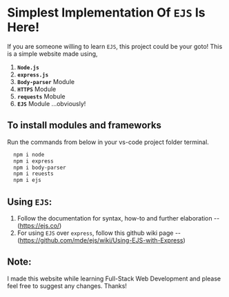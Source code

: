 # Simplest Implementation Of `EJS` Is Here!

If you are someone willing to learn `EJS`, this project could be your goto!
This is a simple website made using,

1. <b>`Node.js`</b> 
2. <b>`express.js`</b>
3. <b>`Body-parser`</b> Module
4. <b>`HTTPS`</b> Module
5. <b>`requests`</b> Mobule
6. <b>`EJS`</b> Module  ...obviously!


## To install modules and frameworks


Run the commands from below in your vs-code project folder terminal.
```bash
  npm i node
  npm i express
  npm i body-parser
  npm i reuests
  npm i ejs
```

## Using `EJS`:

1. Follow the documentation for syntax, how-to and further elaboration --(https://ejs.co/)
2. For using `EJS` over `express`, follow this github wiki page -- (https://github.com/mde/ejs/wiki/Using-EJS-with-Express)

## Note:
I made this website while learning Full-Stack Web Development and please feel free to suggest any changes. Thanks!
